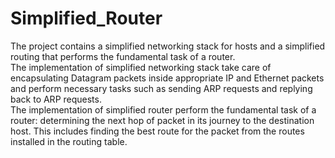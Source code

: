 # Simplified_Router

The project contains a simplified networking stack for hosts and a simplified routing that performs the fundamental task of a router.\
The implementation of simplified networking stack take care of encapsulating Datagram packets inside appropriate IP and Ethernet packets and perform necessary tasks such as sending ARP requests and replying back to ARP requests.\
The implementation of simplified router perform the fundamental task of a router: determining the next hop of packet in its journey to the destination host. This includes finding the best route for the packet from the routes installed in the routing table.